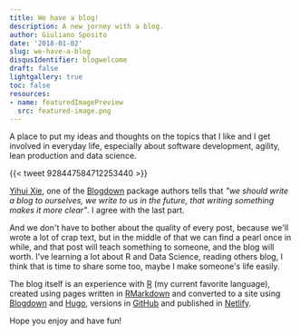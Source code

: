 ```yaml
---
title: We have a blog!
description: A new jorney with a blog.
author: Giuliano Sposito
date: '2018-01-02'
slug: we-have-a-blog
disqusIdentifier: blogwelcome
draft: false
lightgallery: true
toc: false
resources:
- name: featuredImagePreview
  src: featured-image.png
---
```


A place to put my ideas and thoughts on the topics that I like and I get involved in everyday life, especially about software development, agility, lean production and data science.

<!--more-->

{{< tweet 928447584712253440 >}}

[Yihui Xie](http://www.twitter.com/), one of the [Blogdown](https://bookdown.org/yihui/blogdown/) package authors tells that _"we should write a blog to ourselves, we write to us in the future, that writing something makes it more clear"_. I agree with the last part.

And we don't have to bother about the quality of every post, because we'll wrote a lot of crap text, but in the middle of that we can find a pearl once in while, and that post will teach something to someone, and the blog will worth. I've learning a lot about R and Data Science, reading others blog, I think that is time to share some too, maybe I make someone's life easily.

The blog itself is an experience with [R](https://www.r-project.org/) (my current favorite language), created using pages written in [RMarkdown](http://rmarkdown.rstudio.com/) and converted to a site using [Blogdown](https://bookdown.org/yihui/blogdown/) and [Hugo](https://gohugo.io/), versions in [GitHub](https://github.com/GiulSposito/yetanotheriteration) and published in [Netlify](http://www.netlify.com).

Hope you enjoy and have fun!
